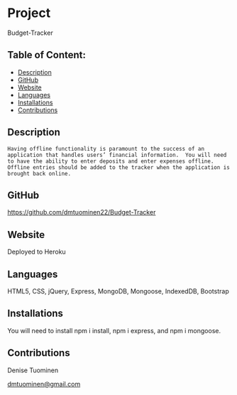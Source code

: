 # Project  
   Budget-Tracker
## Table of Content:
* [Description](#description)
* [GitHub](#github)
* [Website](#website)
* [Languages](#languages)
* [Installations](#installations)
* [Contributions](#contributions)

## Description
    Having offline functionality is paramount to the success of an application that handles users’ financial information.  You will need to have the ability to enter deposits and enter expenses offline.  Offline entries should be added to the tracker when the application is brought back online.
    
## GitHub
https://github.com/dmtuominen22/Budget-Tracker

## Website 
Deployed to Heroku


## Languages
HTML5, CSS, jQuery, Express, MongoDB, Mongoose, IndexedDB, Bootstrap
## Installations
  You will need to install  npm i install, npm i express, and npm i mongoose.

 ## Contributions
  Denise Tuominen
  
  dmtuominen@gmail.com 
